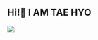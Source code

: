 ## Hi!👋 I AM TAE HYO

<img src="https://capsule-render.vercel.app/api?type=wave&color=blue&height=300&section=header&text=Profile%20render&fontSize=90" />
